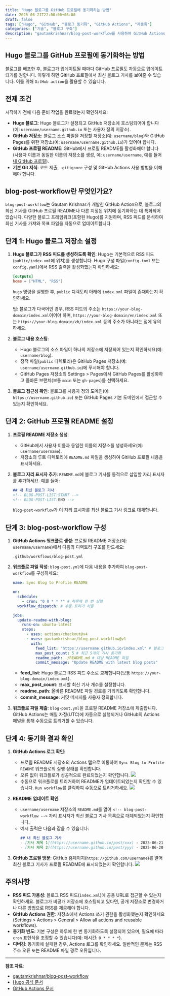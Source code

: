 ```yaml
---
title: "Hugo 블로그를 GitHub 프로필에 동기화하는 방법"
date: 2025-06-21T22:00:00+08:00
draft: false
tags: ["Hugo", "GitHub", "블로그 동기화", "GitHub Actions", "자동화"]
categories: ["기술", "블로그 구축"]
description: "gautamkrishnar/blog-post-workflow를 사용하여 GitHub Actions를 통해 Hugo 블로그를 GitHub 프로필에 자동으로 동기화하는 상세 튜토리얼로, 구성 단계와 주의사항이 포함되어 있습니다."
---
```


## Hugo 블로그를 GitHub 프로필에 동기화하는 방법

블로그를 배포한 후, 블로그가 업데이트될 때마다 GitHub 프로필도 자동으로 업데이트되기를 원합니다. 이렇게 하면 GitHub 프로필에서 최신 블로그 기사를 보여줄 수 있습니다. 이를 위해 `GitHub action`을 활용할 수 있습니다.

## 전제 조건

시작하기 전에 다음 준비 작업을 완료했는지 확인하세요:

- **Hugo 블로그**: Hugo 블로그가 설정되고 GitHub 저장소에 호스팅되어야 합니다 (예: `username/username.github.io` 또는 사용자 정의 저장소).
- **GitHub 저장소**: 블로그 소스 파일을 저장할 저장소(예: `username/blog`)와 GitHub Pages를 위한 저장소(예: `username/username.github.io`)가 있어야 합니다.
- **GitHub 프로필 README**: GitHub에서 프로필 README를 활성화해야 합니다 (사용자 이름과 동일한 이름의 저장소를 생성, 예: `username/username`, 예를 들어 [내 GitHub 프로필](https://github.com/lxb1226/lxb1226)).
- **기본 Git 지식**: 코드 제출, `.gitignore` 구성 및 GitHub Actions 사용 방법을 이해해야 합니다.

## blog-post-workflow란 무엇인가요?

`blog-post-workflow`는 Gautam Krishnar가 개발한 GitHub Action으로, 블로그의 최신 기사를 GitHub 프로필 README나 다른 지정된 위치에 동기화하는 데 특화되어 있습니다. 다양한 블로그 프레임워크(포함된 Hugo)를 지원하며, RSS 피드를 분석하여 최신 기사를 가져와 목표 파일을 자동으로 업데이트합니다.

## 단계 1: Hugo 블로그 저장소 설정

1. **Hugo 블로그가 RSS 피드를 생성하도록 확인**:
   Hugo는 기본적으로 RSS 피드(`public/index.xml`에 위치)를 생성합니다. Hugo 구성 파일(`config.toml` 또는 `config.yaml`)에서 RSS 출력을 활성화했는지 확인하세요:
   ```toml
   [outputs]
   home = ["HTML", "RSS"]
   ```
   `hugo` 명령을 실행한 후, `public` 디렉토리 아래에 `index.xml` 파일이 존재하는지 확인하세요.

   팁: 블로그가 다국어인 경우, RSS 피드의 주소는 `https://your-blog-domain/index.xml`이어야 하며, `https://your-blog-domain/en/index.xml` 또는 `https://your-blog-domain/zh/index.xml` 등의 주소가 아니라는 점에 유의하세요.

2. **블로그 내용 호스팅**:
   - Hugo 블로그의 소스 파일이 하나의 저장소에 저장되어 있는지 확인하세요(예: `username/blog`).
   - 정적 파일(`public` 디렉토리)은 GitHub Pages 저장소(예: `username/username.github.io`)에 푸시해야 합니다.
   - GitHub Pages 저장소의 Settings > Pages에서 GitHub Pages를 활성화하고 올바른 브랜치(보통 `main` 또는 `gh-pages`)를 선택하세요.

3. **블로그 접근성 확인**:
   블로그를 사용자 정의 도메인(예: `https://username.github.io`) 또는 GitHub Pages 기본 도메인에서 접근할 수 있는지 확인하세요.

## 단계 2: GitHub 프로필 README 설정

1. **프로필 README 저장소 생성**:
   - GitHub에서 사용자 이름과 동일한 이름의 저장소를 생성하세요(예: `username/username`).
   - 저장소의 루트 디렉토리에 `README.md` 파일을 생성하여 GitHub 프로필 내용을 표시하세요.

2. **블로그 자리 표시자 추가**:
   `README.md`에 블로그 기사를 동적으로 삽입할 자리 표시자를 추가하세요. 예를 들어:
   ```markdown
   ## 내 최신 블로그 기사
   <!-- BLOG-POST-LIST:START -->
   <!-- BLOG-POST-LIST:END -->
   ```

   `blog-post-workflow`가 이 자리 표시자를 최신 블로그 기사 링크로 대체합니다.

## 단계 3: blog-post-workflow 구성

1. **GitHub Actions 워크플로 생성**:
   프로필 README 저장소(예: `username/username`)에서 다음의 디렉토리 구조를 만드세요:
   ```
   .github/workflows/blog-post.yml
   ```

2. **워크플로 파일 작성**:
   `blog-post.yml`에 다음 내용을 추가하여 `blog-post-workflow`를 구성하세요:
   ```yaml
   name: Sync Blog to Profile README

   on:
     schedule:
       - cron: "0 0 * * *" # 하루에 한 번 실행
     workflow_dispatch: # 수동 트리거 허용

   jobs:
     update-readme-with-blog:
       runs-on: ubuntu-latest
       steps:
         - uses: actions/checkout@v4
         - uses: gautamkrishnar/blog-post-workflow@v1
           with:
             feed_list: "https://username.github.io/index.xml" # 블로그 RSS 주소로 교체
             max_post_count: 5 # 최근 5개의 기사 동기화
             readme_path: ./README.md # 대상 README 파일
             commit_message: "Update README with latest blog posts"
   ```
   - **feed_list**: Hugo 블로그 RSS 피드 주소로 교체합니다(보통 `https://your-blog-domain/index.xml`).
   - **max_post_count**: 표시할 최신 기사 개수를 설정합니다.
   - **readme_path**: 올바른 README 파일 경로를 가리키도록 확인합니다.
   - **commit_message**: 커밋 메시지를 사용자 정의합니다.

3. **워크플로 파일 제출**:
   `blog-post.yml`을 프로필 README 저장소에 제출합니다. GitHub Actions는 매일 자정(UTC)에 자동으로 실행되거나 GitHub의 Actions 패널을 통해 수동으로 트리거할 수 있습니다.

## 단계 4: 동기화 결과 확인

1. **GitHub Actions 로그 확인**:
   - 프로필 README 저장소의 Actions 탭으로 이동하여 `Sync Blog to Profile README` 워크플로의 실행 상태를 확인합니다.
   - 오류 없이 워크플로가 성공적으로 완료되었는지 확인합니다.
![](https://img.music-poster.art/2025/06/133d3d31fe568cbba71be00326fe6420.png)
   - 수동으로 워크플로를 트리거하여 README가 업데이트되었는지 확인할 수 있습니다. `Run workflow`를 클릭하여 수동으로 트리거하세요.
   ![](https://img.music-poster.art/2025/06/bd7d8b28b5a2538881cfd90a878dcd8e.png)

2. **README 업데이트 확인**:
   - `username/username` 저장소의 `README.md`를 열어 `<!-- blog-post-workflow -->` 자리 표시자가 최신 블로그 기사 목록으로 대체되었는지 확인합니다.
   - 예시 출력은 다음과 같을 수 있습니다:
     ```markdown
     ## 내 최신 블로그 기사
     - [기사 제목 1](https://username.github.io/post/xxx) - 2025-06-21
     - [기사 제목 2](https://username.github.io/post/yyy) - 2025-06-20
     ```

3. **GitHub 프로필 방문**:
   GitHub 홈페이지(`https://github.com/username`)를 열어 최신 블로그 기사가 프로필 README에 표시되었는지 확인합니다.
   ![](https://img.music-poster.art/2025/06/332de26f29f6f15ea703b5e8feae913e.png)

## 주의사항

- **RSS 피드 가용성**: 블로그 RSS 피드(`index.xml`)에 공용 URL로 접근할 수 있는지 확인하세요. 블로그가 비공개 저장소에 호스팅되고 있다면, 공개 저장소로 변경하거나 다른 방법으로 RSS를 제공해야 합니다.
- **GitHub Actions 권한**: 저장소에서 Actions 쓰기 권한을 활성화했는지 확인하세요 (Settings > Actions > General > Allow all actions and reusable workflows).
- **동기화 빈도**: 기본 구성은 하루에 한 번 동기화하도록 설정되어 있으며, 필요에 따라 `cron` 표현식을 조정할 수 있습니다(예: 매시간: `0 * * * *`).
- **디버깅**: 동기화에 실패한 경우, Actions 로그를 확인하세요. 일반적인 문제는 RSS 주소 오류 또는 README 파일 경로 오류입니다.

---

**참조 자료**:
- [gautamkrishnar/blog-post-workflow](https://github.com/gautamkrishnar/blog-post-workflow)
- [Hugo 공식 문서](https://gohugo.io/documentation/)
- [GitHub Actions 문서](https://docs.github.com/en/actions)